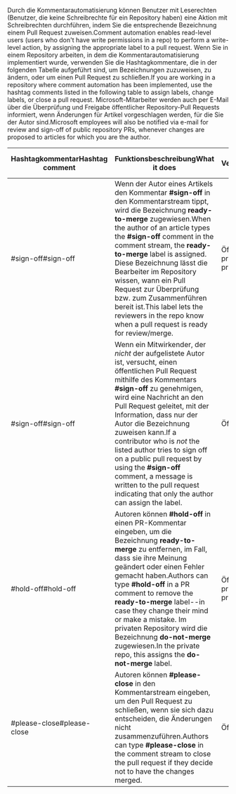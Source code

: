 <span data-ttu-id="8fd52-101">Durch die Kommentarautomatisierung können Benutzer mit Leserechten (Benutzer, die keine Schreibrechte für ein Repository haben) eine Aktion mit Schreibrechten durchführen, indem Sie die entsprechende Bezeichnung einem Pull Request zuweisen.</span><span class="sxs-lookup"><span data-stu-id="8fd52-101">Comment automation enables read-level users (users who don't have write permissions in a repo) to perform a write-level action, by assigning the appropriate label to a pull request.</span></span> <span data-ttu-id="8fd52-102">Wenn Sie in einem Repository arbeiten, in dem die Kommentarautomatisierung implementiert wurde, verwenden Sie die Hashtagkommentare, die in der folgenden Tabelle aufgeführt sind, um Bezeichnungen zuzuweisen, zu ändern, oder um einen Pull Request zu schließen.</span><span class="sxs-lookup"><span data-stu-id="8fd52-102">If you are working in a repository where comment automation has been implemented, use the hashtag comments listed in the following table to assign labels, change labels, or close a pull request.</span></span> <span data-ttu-id="8fd52-103">Microsoft-Mitarbeiter werden auch per E-Mail über die Überprüfung und Freigabe öffentlicher Repository-Pull Requests informiert, wenn Änderungen für Artikel vorgeschlagen werden, für die Sie der Autor sind.</span><span class="sxs-lookup"><span data-stu-id="8fd52-103">Microsoft employees will also be notified via e-mail for review and sign-off of public repository PRs, whenever changes are proposed to articles for which you are the author.</span></span>


| <span data-ttu-id="8fd52-104">Hashtagkommentar</span><span class="sxs-lookup"><span data-stu-id="8fd52-104">Hashtag comment</span></span> | <span data-ttu-id="8fd52-105">Funktionsbeschreibung</span><span class="sxs-lookup"><span data-stu-id="8fd52-105">What it does</span></span> | <span data-ttu-id="8fd52-106">Repository-Verfügbarkeit</span><span class="sxs-lookup"><span data-stu-id="8fd52-106">Repo availability</span></span> |
| --- | --- | --- |
| <span data-ttu-id="8fd52-107">#sign-off</span><span class="sxs-lookup"><span data-stu-id="8fd52-107">#sign-off</span></span> |<span data-ttu-id="8fd52-108">Wenn der Autor eines Artikels den Kommentar **#sign-off** in den Kommentarstream tippt, wird die Bezeichnung **ready-to-merge** zugewiesen.</span><span class="sxs-lookup"><span data-stu-id="8fd52-108">When the author of an article types the **#sign-off** comment in the comment stream, the **ready-to-merge** label is assigned.</span></span> <span data-ttu-id="8fd52-109">Diese Bezeichnung lässt die Bearbeiter im Repository wissen, wann ein Pull Request zur Überprüfung bzw. zum Zusammenführen bereit ist.</span><span class="sxs-lookup"><span data-stu-id="8fd52-109">This label lets the reviewers in the repo know when a pull request is ready for review/merge.</span></span> |<span data-ttu-id="8fd52-110">Öffentlich und privat</span><span class="sxs-lookup"><span data-stu-id="8fd52-110">Public and private</span></span> |
| <span data-ttu-id="8fd52-111">#sign-off</span><span class="sxs-lookup"><span data-stu-id="8fd52-111">#sign-off</span></span> |<span data-ttu-id="8fd52-112">Wenn ein Mitwirkender, der *nicht* der aufgelistete Autor ist, versucht, einen öffentlichen Pull Request mithilfe des Kommentars **#sign-off** zu genehmigen, wird eine Nachricht an den Pull Request geleitet, mit der Information, dass nur der Autor die Bezeichnung zuweisen kann.</span><span class="sxs-lookup"><span data-stu-id="8fd52-112">If a contributor who is *not* the listed author tries to sign off on a public pull request by using the **#sign-off** comment, a message is written to the pull request indicating that only the author can assign the label.</span></span> |<span data-ttu-id="8fd52-113">Öffentlich</span><span class="sxs-lookup"><span data-stu-id="8fd52-113">Public</span></span> |
| <span data-ttu-id="8fd52-114">#hold-off</span><span class="sxs-lookup"><span data-stu-id="8fd52-114">#hold-off</span></span> |<span data-ttu-id="8fd52-115">Autoren können **#hold-off** in einen PR-Kommentar eingeben, um die Bezeichnung **ready-to-merge** zu entfernen, im Fall, dass sie ihre Meinung geändert oder einen Fehler gemacht haben.</span><span class="sxs-lookup"><span data-stu-id="8fd52-115">Authors can type **#hold-off** in a PR comment to remove the **ready-to-merge** label--in case they change their mind or make a mistake.</span></span> <span data-ttu-id="8fd52-116">Im privaten Repository wird die Bezeichnung **do-not-merge** zugewiesen.</span><span class="sxs-lookup"><span data-stu-id="8fd52-116">In the private repo, this assigns the **do-not-merge** label.</span></span> |<span data-ttu-id="8fd52-117">Öffentlich und privat</span><span class="sxs-lookup"><span data-stu-id="8fd52-117">Public and private</span></span> |
| <span data-ttu-id="8fd52-118">#please-close</span><span class="sxs-lookup"><span data-stu-id="8fd52-118">#please-close</span></span> |<span data-ttu-id="8fd52-119">Autoren können **#please-close** in den Kommentarstream eingeben, um den Pull Request zu schließen, wenn sie sich dazu entscheiden, die Änderungen nicht zusammenzuführen.</span><span class="sxs-lookup"><span data-stu-id="8fd52-119">Authors can type **#please-close** in the comment stream to close the pull request if they decide not to have the changes merged.</span></span> |<span data-ttu-id="8fd52-120">Öffentlich</span><span class="sxs-lookup"><span data-stu-id="8fd52-120">Public</span></span> |
